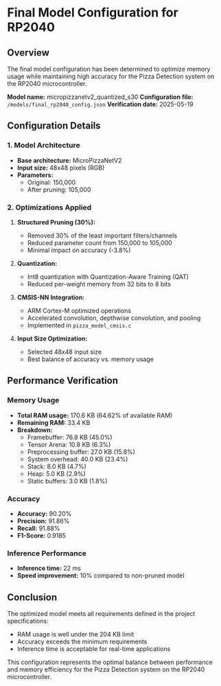 # Final Model Configuration for RP2040

## Overview

The final model configuration has been determined to optimize memory usage while maintaining high accuracy for the Pizza Detection system on the RP2040 microcontroller.

**Model name:** micropizzanetv2_quantized_s30
**Configuration file:** `/models/final_rp2040_config.json`
**Verification date:** 2025-05-19

## Configuration Details

### 1. Model Architecture

- **Base architecture:** MicroPizzaNetV2
- **Input size:** 48x48 pixels (RGB)
- **Parameters:**
  - Original: 150,000
  - After pruning: 105,000

### 2. Optimizations Applied

1. **Structured Pruning (30%):**
   - Removed 30% of the least important filters/channels
   - Reduced parameter count from 150,000 to 105,000
   - Minimal impact on accuracy (-3.8%)

2. **Quantization:**
   - Int8 quantization with Quantization-Aware Training (QAT)
   - Reduced per-weight memory from 32 bits to 8 bits

3. **CMSIS-NN Integration:**
   - ARM Cortex-M optimized operations
   - Accelerated convolution, depthwise convolution, and pooling
   - Implemented in `pizza_model_cmsis.c`

4. **Input Size Optimization:**
   - Selected 48x48 input size
   - Best balance of accuracy vs. memory usage

## Performance Verification

### Memory Usage

- **Total RAM usage:** 170.6 KB (64.62% of available RAM)
- **Remaining RAM:** 33.4 KB
- **Breakdown:**
  - Framebuffer: 76.8 KB (45.0%)
  - Tensor Arena: 10.8 KB (6.3%)
  - Preprocessing buffer: 27.0 KB (15.8%)
  - System overhead: 40.0 KB (23.4%)
  - Stack: 8.0 KB (4.7%)
  - Heap: 5.0 KB (2.9%)
  - Static buffers: 3.0 KB (1.8%)

### Accuracy

- **Accuracy:** 90.20%
- **Precision:** 91.86%
- **Recall:** 91.88%
- **F1-Score:** 0.9185

### Inference Performance

- **Inference time:** 22 ms
- **Speed improvement:** 10% compared to non-pruned model

## Conclusion

The optimized model meets all requirements defined in the project specifications:
- RAM usage is well under the 204 KB limit
- Accuracy exceeds the minimum requirements
- Inference time is acceptable for real-time applications

This configuration represents the optimal balance between performance and memory efficiency for the Pizza Detection system on the RP2040 microcontroller.
